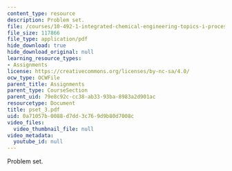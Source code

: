 ```yaml
---
content_type: resource
description: Problem set.
file: /courses/10-492-1-integrated-chemical-engineering-topics-i-process-control-by-design-fall-2004/0a71057b0088d7dd3c769d9b80d7008c_pset_3.pdf
file_size: 117866
file_type: application/pdf
hide_download: true
hide_download_original: null
learning_resource_types:
- Assignments
license: https://creativecommons.org/licenses/by-nc-sa/4.0/
ocw_type: OCWFile
parent_title: Assignments
parent_type: CourseSection
parent_uid: 79e8c92c-cc38-ab33-93ba-8983a2d901ac
resourcetype: Document
title: pset_3.pdf
uid: 0a71057b-0088-d7dd-3c76-9d9b80d7008c
video_files:
  video_thumbnail_file: null
video_metadata:
  youtube_id: null
---
```

Problem set.